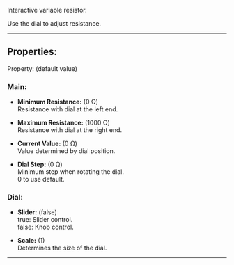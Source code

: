 Interactive variable resistor. <br>

Use the dial to adjust resistance.

---

## Properties:
Property: (default value)

### Main:
- **Minimum Resistance:** (0 Ω) <br>
   Resistance with dial at the left end. <br>

- **Maximum Resistance:** (1000 Ω) <br>
   Resistance with dial at the right end. <br>

- **Current Value:** (0 Ω) <br>
   Value determined by dial position. <br>

- **Dial Step:** (0 Ω) <br>
   Minimum step when rotating the dial.<br>
   0 to use default.<br>

### Dial:
- **Slider:** (false)<br>
   true: Slider control.<br>
   false: Knob control.<br>

- **Scale:** (1)<br>
   Determines the size of the dial.<br>
   
---

